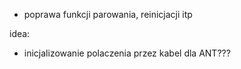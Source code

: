 - poprawa funkcji parowania, reinicjacji itp



idea:
- inicjalizowanie polaczenia przez kabel dla ANT???